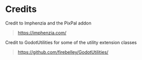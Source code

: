 # Credits

Credit to Imphenzia and the PixPal addon
> https://imphenzia.com/

Credit to GodotUtilities for some of the utility extension classes
> https://github.com/firebelley/GodotUtilities/

